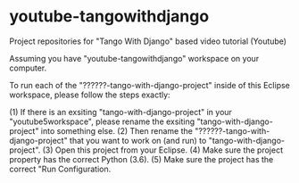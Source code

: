 # youtube-tangowithdjango
Project repositories for "Tango With Django" based video tutorial (Youtube)


Assuming you have "youtube-tangowithdjango" workspace on your computer.

To run each of the "??????-tango-with-django-project" inside of this Eclipse workspace, please follow the steps exactly:

(1) If there is an exsiting "tango-with-django-project" in your "youtube5workspace", please rename the exsiting "tango-with-django-project" into something else.
(2) Then rename the "??????-tango-with-django-project" that you want to work on (and run) to "tango-with-django-project".
(3) Open this project from your Eclipse.
(4) Make sure the project property has the correct Python (3.6).
(5) Make sure the project has the correct "Run Configuration.

